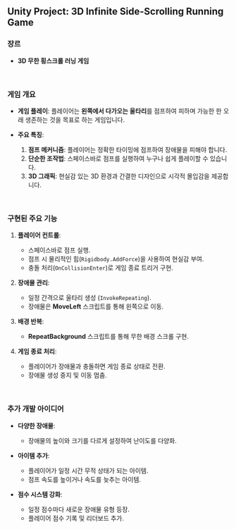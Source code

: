 ## **Unity Project: 3D Infinite Side-Scrolling Running Game**

### **장르**
- **3D 무한 횡스크롤 러닝 게임**

<br/>

### **게임 개요**
- **게임 플레이**:
  플레이어는 **왼쪽에서 다가오는 울타리**를 점프하여 피하며 가능한 한 오래 생존하는 것을 목표로 하는 게임입니다.

- **주요 특징**:
  1. **점프 메커니즘**: 플레이어는 정확한 타이밍에 점프하여 장애물을 피해야 합니다.
  2. **단순한 조작법**: 스페이스바로 점프를 실행하여 누구나 쉽게 플레이할 수 있습니다.
  3. **3D 그래픽**: 현실감 있는 3D 환경과 간결한 디자인으로 시각적 몰입감을 제공합니다.

<br/>

### **구현된 주요 기능**
1. **플레이어 컨트롤**:
   - 스페이스바로 점프 실행.
   - 점프 시 물리적인 힘(`Rigidbody.AddForce`)을 사용하여 현실감 부여.
   - 충돌 처리(`OnCollisionEnter`)로 게임 종료 트리거 구현.

2. **장애물 관리**:
   - 일정 간격으로 울타리 생성 (`InvokeRepeating`).
   - 장애물은 **MoveLeft** 스크립트를 통해 왼쪽으로 이동.

3. **배경 반복**:
   - **RepeatBackground** 스크립트를 통해 무한 배경 스크롤 구현.

4. **게임 종료 처리**:
   - 플레이어가 장애물과 충돌하면 게임 종료 상태로 전환.
   - 장애물 생성 중지 및 이동 멈춤.

<br/>

### **추가 개발 아이디어**
- **다양한 장애물**:
  - 장애물의 높이와 크기를 다르게 설정하여 난이도를 다양화.

- **아이템 추가**:
  - 플레이어가 일정 시간 무적 상태가 되는 아이템.
  - 점프 속도를 높이거나 속도를 늦추는 아이템.

- **점수 시스템 강화**:
  - 일정 점수마다 새로운 장애물 유형 등장.
  - 플레이어 점수 기록 및 리더보드 추가.

